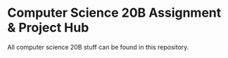 # Computer Science 20B Assignment & Project Hub

All computer science 20B stuff can be found in this repository.